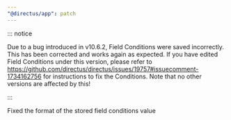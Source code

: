 ```yaml
---
"@directus/app": patch
---
```


::: notice

Due to a bug introduced in v10.6.2, Field Conditions were saved incorrectly. This has been corrected and works again as expected.
If you have edited Field Conditions under this version, please refer to https://github.com/directus/directus/issues/19757#issuecomment-1734162756 for instructions to fix the Conditions.
Note that no other versions are affected by this!

:::

Fixed the format of the stored field conditions value
